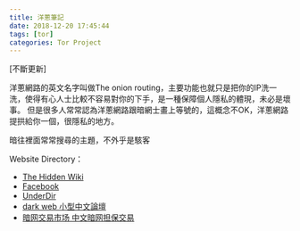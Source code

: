 ```yaml
---
title: 洋蔥筆記
date: 2018-12-20 17:45:44
tags: [tor]
categories: Tor Project
---
```

[不斷更新]

洋蔥網路的英文名字叫做The onion routing，主要功能也就只是把你的IP洗一洗，使得有心人士比較不容易對你的下手，是一種保障個人隱私的體現，未必是壞事。
但是很多人常常認為洋蔥網路跟暗網士畫上等號的，這概念不OK，洋蔥網路提拱給你一個，很隱私的地方。

暗往裡面常常搜尋的主題，不外乎是駭客

Website Directory：
* [The Hidden Wiki](http://wikitjerrta4qgz4.onion/)
* [Facebook](https://www.facebookcorewwwi.onion/)
* [UnderDir](http://underdjiigpvb42w.onion/)
* [dark web 小型中文論壇](http://22u75kqyl666joi2.onion/)
* [暗网交易市场 中文暗网担保交易](http://almvdkg6vrpmkvk4.onion)